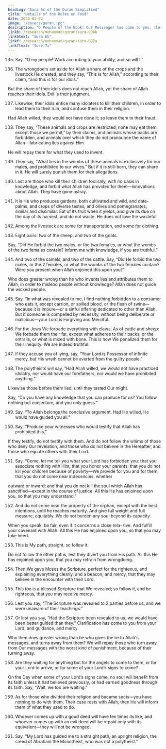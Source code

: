 ```yaml
---
heading: "Sura 6c of the Quran Simplified"
title: "Details of the Rules on Food"
date: 2022-01-02
image: "/covers/quran.jpg"
description: "O People of the Book! Our Messenger has come to you, clarifying for you much of what you kept hidden of the Book, and overlooking much. A light from Allah has come to you, and a clear Book."
linkb: /research/mohammad/quran/sura-006b
linkbtext: "Sura 6b"
linkf: /research/mohammad/quran/sura-007a
linkftext: "Sure 7a"
---
```




135. Say, “O my people! Work according to your ability, and so will I.” 

<!-- You will come to know to whom will belong the sequel of the
abode.” The wrongdoers will not prevail. -->

136. The wrongdoers set aside for Allah a share of the crops and the livestock He created, and they say, “This is for Allah,” according to their claim, “and this is for our idols.” 

But the share of their idols does not reach Allah, yet the  share of Allah reaches their idols. Evil is their judgment.

137. Likewise, their idols entice many idolaters to kill their children, in order to lead them to their ruin, and confuse them in their religion. 

Had Allah willed, they would not have done it; so leave them to their fraud.

138. They say, “These animals and crops are restricted; none may eat them except those we permit,” by their claims, and animals whose backs are forbidden, and animals over which they do not pronounce the name of Allah—fabricating lies against Him. 

He will repay them for what they used to invent.

139. They say, “What lies in the wombs of these animals is exclusively for our males, and prohibited to our wives.” But if it is still-born, they can share in it. He will surely punish them for their allegations.

140. Lost are those who kill their children foolishly, with no basis in knowledge, and forbid what Allah has provided for them—innovations about Allah. They have gone astray.

141. It is He who produces gardens, both cultivated and wild, and date-palms, and crops of diverse tastes, and olives and pomegranates, similar and dissimilar. Eat of its fruit when it yields, and give its due on the day of its harvest, and do not waste. He does not love the
wasteful.

142. Among the livestock are some for transportation, and some for clothing. 

<!-- Eat of what
Allah has provided for you, and do not follow the footsteps of Satan. He is to you an outright enemy. -->

143. Eight pairs: two of the sheep, and two of the goats. 

Say, “Did He forbid the two males, or the two females, or what the wombs of the two females contain? Inform me with knowledge, if you are truthful.”

144. And two of the camels, and two of the cattle. Say, “Did He forbid the two males, or the 2 females, or what the wombs of the two females contain? Were you present when Allah enjoined this upon you?” 

Who does greater wrong than he who invents lies and attributes them to Allah, in order to mislead
people without knowledge? Allah does not guide the wicked people.

145. Say, “In what was revealed to me, I find nothing forbidden to a consumer who eats it, except carrion, or spilled blood, or the flesh of swine—because it is impure—or a sinful offering dedicated to other than Allah. But if someone is compelled by necessity, without
being deliberate or malicious—your Lord is Forgiving and Merciful.

146. For the Jews We forbade everything with claws. As of cattle and sheep: We forbade them their fat, except what adheres to their backs, or the entrails, or what is mixed with bone. This is how We penalized them for their inequity. We are indeed truthful.

147. If they accuse you of lying, say, “Your Lord is Possessor of infinite mercy, but His wrath cannot be averted from the guilty people.” 

148. The polytheists will say, “Had Allah willed, we would not have practiced idolatry, nor
would have our forefathers, nor would we have prohibited anything.” 

Likewise those before them lied, until they tasted Our might.

Say, “Do you have any knowledge that you can produce for us? You follow nothing but
conjecture, and you only guess.”

149. Say, “To Allah belongs the conclusive argument. Had He willed, He would have guided you all.”

150. Say, “Produce your witnesses who would testify that Allah has prohibited this.” 

If they testify, do not testify with them. And do not follow the whims of those who deny Our revelation, and those who do not believe in the Hereafter, and those who equate others with their Lord.
 
151. Say, “Come, let me tell you what your Lord has forbidden you: that you associate nothing with Him; that you honor your parents; that you do not kill your children because of poverty—We provide for you and for them; that you do not come near indecencies, whether


outward or inward; and that you do not kill
the soul which Allah has sanctified—except
in the course of justice. All this He has enjoined upon you, so that you may understand.”

152. And do not come near the property of the orphan, except with the best intentions, until
he reaches maturity. And give full weight and full measure, equitably. We do not burden
any soul beyond its capacity. 

When you speak, be fair, even if it concerns a close rela-
tive. And fulfill your covenant with Allah. All
this He has enjoined upon you, so that you
may take heed.

153. This is My path, straight, so follow it. 

Do not follow the other paths, lest they divert you from His path. All this He has enjoined
upon you, that you may refrain from wrongdoing.

154. Then We gave Moses the Scripture, perfect for the righteous, and explaining everything clearly, and a beacon, and mercy, that
they may believe in the encounter with their Lord.

155. This too is a blessed Scripture that We revealed; so follow it, and be righteous, that you
may receive mercy.

156. Lest you say, “The Scripture was revealed to 2 parties before us, and we were unaware of their teachings.”

157. Or lest you say, “Had the Scripture been revealed to us, we would have been better guided than they.” Clarification has come to you from your Lord, and guidance, and mercy. 

Who then does greater wrong than he who gives the lie to Allah's messages, and turns away from them? We will repay those who turn away from Our messages with the worst kind of punishment, because of their turning away.

158. Are they waiting for anything but for the angels to come to them, or for your Lord to arrive, or for some of your Lord’s signs to come? 

On the Day when some of your Lord’s signs come, no soul will benefit from its faith unless it had believed previously, or had earned goodness through its faith. Say, “Wait, we too are waiting.”

159. As for those who divided their religion and became sects—you have nothing to do with them. Their case rests with Allah; then He will inform them of what they used to do.

160. Whoever comes up with a good deed will have ten times its like; and whoever comes up with an evil deed will be repaid only with its equivalent—they will not be wronged.

161. Say, “My Lord has guided me to a straight path, an upright religion, the creed of Abraham the Monotheist, who was not a polytheist.”

<!-- 162. Say, “My prayer and my worship, and my life and my death, are devoted to Allah, the Lord of the Worlds. 

163. No associate has He. Thus I am commanded, and I am the first of those who submit.

164. Say, “Am I to seek a Lord other than Allah, when He is the Lord of all things?” No soul gets except what it is due, and no soul bears the burdens of another. Then to your Lord is your return, then He will inform you regarding your disputes.

165. It is He who made you successors on the earth, and raised some of you in ranks over
others, in order to test you through what He has given you.
 -->